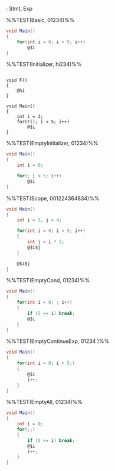 : Stmt, Exp

%%TEST(Basic, 01234)%%
```cs
void Main()
{
    for(int i = 0; i < 5; i++)
        @$i
}
```

%%TEST(Initializer, hi234)%%
```

void F()
{
    @hi
}

void Main()
{
    int i = 2;
    for(F(); i < 5; i++)
        @$i
}
```

%%TEST(EmptyInitializer, 01234)%%
```cs
void Main()
{
    int i = 0;

    for(; i < 5; i++)
        @$i
}

```

%%TEST(Scope, 001224364834)%%
```cs
void Main()
{
    int i = 3, j = 4;

    for(int i = 0; i < 5; i++)
    {
        int j = i * 2;
        @$i$j
    }

    @$i$j
}
```

%%TEST(EmptyCond, 01234)%%
```cs
void Main()
{
    for(int i = 0; ; i++)
    {
        if (5 <= i) break;
        @$i
    }
}
```

%%TEST(EmptyContinueExp, 01234 )%%
```cs
void Main()
{
    for(int i = 0; i < 5;)
    {
        @$i
        i++;
    }
}
```

%%TEST(EmptyAll, 01234)%%
```cs
void Main()
{
    int i = 0;
    for(;;)
    {
        if (5 <= i) break;
        @$i
        i++;
    }
}
```